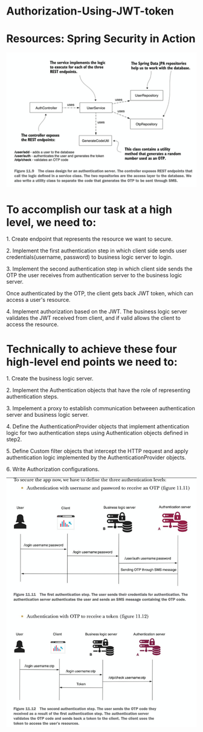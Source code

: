 # Authorization-Using-JWT-token
<h1>Resources: Spring Security in Action</h1>

![first_image](/images/1.png)

<h1>To accomplish our task at a high level, we need to:</h1>
<p>1. Create endpoint that represents the resource we want to secure.</p>
<p>2. Implement the first authentication step in which client side sends user credentials(username, password) to business logic server to login.</p>
<p>3. Implement the second authentication step in which client side sends the OTP the user receives from authentication server to the business logic server.</p>
<p>Once authenticated by the OTP, the client gets back JWT token, which can access a user's resource.</p>
<p>4. Implement authorization based on the JWT. The business logic server validates the JWT received from client, and if valid allows the client to access the resource.</p>

<h1>Technically to achieve these four high-level end points we need to:</h1>
<p>1. Create the business logic server.</p>
<p>2. Implement the Authentication objects that have the role of representing authentication steps.</p>
<p>3. Impelement a proxy to establish communication betweeen authentication server and business logic server.</p>
<p>4. Define the AuthenticationProvider objects that implement athentication logic for two authentication steps using Authentication objects defined in step2. </p>
<p>5. Define Custom filter objects that intercept the HTTP request and apply authentication logic implemented by the AuthenticationProvider objects.</p>
<p>6. Write Authorization configurations.</p>

![first_image](/images/3.png)